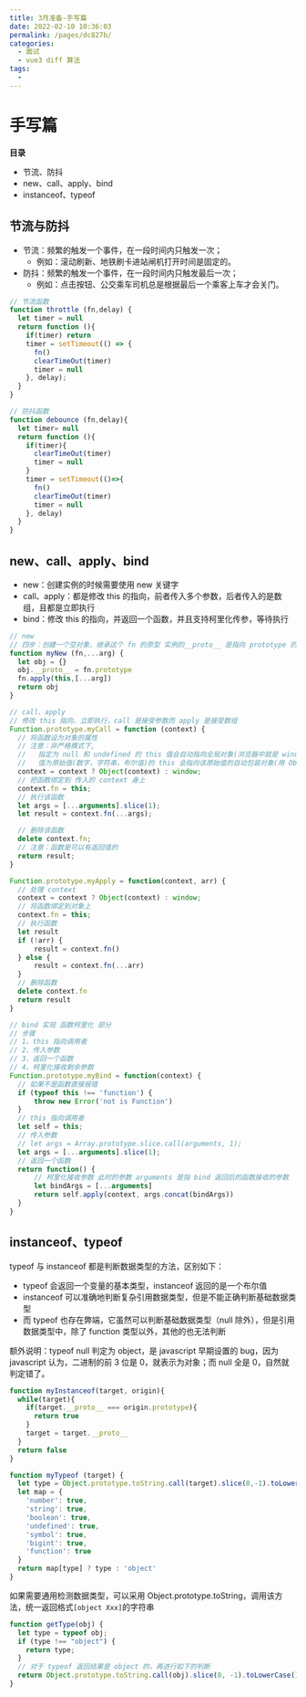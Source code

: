 ```yaml
---
title: 3月准备-手写篇
date: 2022-02-10 10:36:03
permalink: /pages/dc827b/
categories:
  - 面试
  - vue3 diff 算法
tags:
  - 
---
```



# 手写篇

**目录**
- 节流、防抖
- new、call、apply、bind
- instanceof、typeof

<!-- more -->

## 节流与防抖

- 节流：频繁的触发一个事件，在一段时间内只触发一次；
  - 例如：滚动刷新、地铁刷卡进站闸机打开时间是固定的。
- 防抖：频繁的触发一个事件，在一段时间内只触发最后一次；
  - 例如：点击按钮、公交乘车司机总是根据最后一个乘客上车才会关门。

```js
// 节流函数
function throttle (fn,delay) {
  let timer = null
  return function (){
    if(timer) return
    timer = setTimeout(() => {
      fn()
      clearTimeOut(timer)
      timer = null
    }, delay);
  }
}

// 防抖函数
function debounce (fn,delay){
  let timer= null
  return function (){
    if(timer){
      clearTimeOut(timer)
      timer = null
    }
    timer = setTimeout(()=>{
      fn()
      clearTimeOut(timer)
      timer = null
    }, delay)
  }
}
```

## new、call、apply、bind

- new：创建实例的时候需要使用 new 关键字
- call、apply：都是修改 this 的指向，前者传入多个参数，后者传入的是数组，且都是立即执行
- bind：修改 this 的指向，并返回一个函数，并且支持柯里化传参，等待执行

```js
// new
// 四步：创建一个空对象、继承这个 fn 的原型 实例的__proto__ 是指向 prototype 的、绑定 this 并执行这个函数、返回这个实例对象
function myNew (fn,...arg) {
  let obj = {}
  obj.__proto__ = fn.prototype
  fn.apply(this,[...arg])
  return obj
}
```

```js
// call、apply
// 修改 this 指向、立即执行，call 是接受参数而 apply 是接受数组
Function.prototype.myCall = function (context) {
  // 将函数设为对象的属性
  // 注意：非严格模式下, 
  //   指定为 null 和 undefined 的 this 值会自动指向全局对象(浏览器中就是 window 对象)
  //   值为原始值(数字，字符串，布尔值)的 this 会指向该原始值的自动包装对象(用 Object() 转换）
  context = context ? Object(context) : window;
  // 把函数绑定到 传入的 context 身上
  context.fn = this;
  // 执行该函数
  let args = [...arguments].slice(1);
  let result = context.fn(...args);

  // 删除该函数
  delete context.fn;
  // 注意：函数是可以有返回值的
  return result;
}

Function.prototype.myApply = function(context, arr) {
  // 处理 context
  context = context ? Object(context) : window;
  // 将函数绑定到对象上
  context.fn = this;
  // 执行函数
  let result
  if (!arr) {
      result = context.fn()
  } else {
      result = context.fn(...arr)
  }
  // 删除函数
  delete context.fn
  return result
}
```

```js
// bind 实现 函数柯里化 部分
// 步骤
// 1、this 指向调用者
// 2、传入参数
// 3、返回一个函数
// 4、柯里化接收剩余参数
Function.prototype.myBind = function(context) {
  // 如果不是函数直接报错
  if (typeof this !== 'function') {
      throw new Error('not is Function')
  }
  // this 指向调用者
  let self = this;
  // 传入参数
  // let args = Array.prototype.slice.call(arguments, 1);
  let args = [...arguments].slice(1);
  // 返回一个函数
  return function() {
      // 柯里化接收参数 此时的参数 arguments 是指 bind 返回后的函数接收的参数
      let bindArgs = [...arguments]
      return self.apply(context, args.concat(bindArgs))
  }
}
```

## instanceof、typeof

typeof 与 instanceof 都是判断数据类型的方法，区别如下：
- typeof 会返回一个变量的基本类型，instanceof 返回的是一个布尔值
- instanceof 可以准确地判断复杂引用数据类型，但是不能正确判断基础数据类型
- 而 typeof 也存在弊端，它虽然可以判断基础数据类型（null 除外），但是引用数据类型中，除了 function 类型以外，其他的也无法判断

额外说明：typeof null 判定为 object，是 javascript 早期设置的 bug，因为 javascript 认为，二进制的前 3 位是 0，就表示为对象；而 null 全是 0，自然就判定错了。

```js
function myInstanceof(target, origin){
  while(target){
    if(target.__proto__ === origin.prototype){
      return true
    }
    target = target.__proto__
  }
  return false
}
```

```js
function myTypeof (target) {
  let type = Object.prototype.toString.call(target).slice(8,-1).toLowerCase()
  let map = {
    'number': true,
    'string': true,
    'boolean': true,
    'undefined': true,
    'symbol': true,
    'bigint': true,
    'function': true
  }
  return map[type] ? type : 'object'
}
```

如果需要通用检测数据类型，可以采用 Object.prototype.toString，调用该方法，统一返回格式`[object Xxx]`的字符串

```js
function getType(obj) {
  let type = typeof obj;
  if (type !== "object") {
    return type;
  }
  // 对于 typeof 返回结果是 object 的，再进行如下的判断
  return Object.prototype.toString.call(obj).slice(8, -1).toLowerCase();
}
```